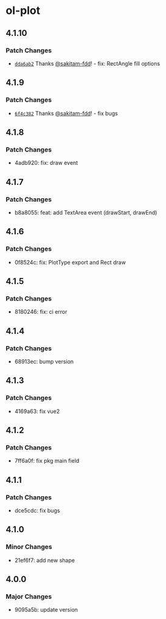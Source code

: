 # ol-plot

## 4.1.10

### Patch Changes

- [`dda6ab2`](https://github.com/sakitam-fdd/ol-plot/commit/dda6ab237db2293fe53f5d4195681cfd341f2b6a) Thanks [@sakitam-fdd](https://github.com/sakitam-fdd)! - fix: RectAngle fill options

## 4.1.9

### Patch Changes

- [`6f4c382`](https://github.com/sakitam-fdd/ol-plot/commit/6f4c3827b1195d91d180a9cbee1c124ce45d0be2) Thanks [@sakitam-fdd](https://github.com/sakitam-fdd)! - fix bugs

## 4.1.8

### Patch Changes

- 4adb920: fix: draw event

## 4.1.7

### Patch Changes

- b8a8055: feat: add TextArea event (drawStart, drawEnd)

## 4.1.6

### Patch Changes

- 0f8524c: fix: PlotType export and Rect draw

## 4.1.5

### Patch Changes

- 8180246: fix: ci error

## 4.1.4

### Patch Changes

- 68913ec: bump version

## 4.1.3

### Patch Changes

- 4169a63: fix vue2

## 4.1.2

### Patch Changes

- 7ff6a0f: fix pkg main field

## 4.1.1

### Patch Changes

- dce5cdc: fix bugs

## 4.1.0

### Minor Changes

- 21ef6f7: add new shape

## 4.0.0

### Major Changes

- 9095a5b: update version
